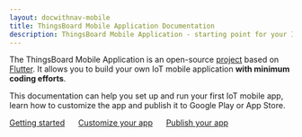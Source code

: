 ```yaml
---
layout: docwithnav-mobile
title: ThingsBoard Mobile Application Documentation
description: ThingsBoard Mobile Application - starting point for your IoT mobile product
---
```


The ThingsBoard Mobile Application is an open-source [project](https://github.com/thingsboard/flutter_thingsboard_app) based on [Flutter](https://flutter.dev/).
It allows you to build your own IoT mobile application **with minimum coding efforts**.

This documentation can help you set up and run your first IoT mobile app, learn how to customize the app and publish it to Google Play or App Store.

<a style="margin: 10px 10px 10px 0;" href="/docs/mobile/getting-started/" class="button">Getting started</a>
<a style="margin: 10px;" href="/docs/mobile/customization/" class="button">Customize your app</a>
<a style="margin: 10px;" href="/docs/mobile/release/" class="button">Publish your app</a>
